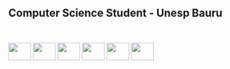 ##
## Computer Science Student - Unesp Bauru
##
<div style = "display:inline_block"><br>
  <img align = "center" height ="35" width = "45" src="https://cdn.jsdelivr.net/gh/devicons/devicon/icons/html5/html5-original-wordmark.svg" />
  <img align = "center" height ="35" width = "45" src="https://cdn.jsdelivr.net/gh/devicons/devicon/icons/css3/css3-original-wordmark.svg" />       
  <img align = "center" height ="35" width = "45" src="https://cdn.jsdelivr.net/gh/devicons/devicon/icons/javascript/javascript-original.svg" />
  <img align = "center" height ="35" width = "45" src="https://cdn.jsdelivr.net/gh/devicons/devicon/icons/java/java-original-wordmark.svg" />
  <img align = "center" height ="35" width = "45" src="https://cdn.jsdelivr.net/gh/devicons/devicon/icons/c/c-original.svg" />
  <img align = "center" height ="35" width = "45" src="https://cdn.jsdelivr.net/gh/devicons/devicon/icons/nodejs/nodejs-plain-wordmark.svg" />
          
                         
</div>
